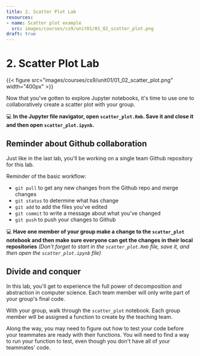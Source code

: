 ```yaml
---
title: 2. Scatter Plot Lab
resources:
- name: Scatter plot example
  src: images/courses/cs9/unit01/01_02_scatter_plot.png
draft: true
---
```

# 2. Scatter Plot Lab

{{< figure src="images/courses/cs9/unit01/01_02_scatter_plot.png" width="400px" >}}


Now that you've gotten to explore Jupyter notebooks, it's time to use one to collaboratively create a scatter plot with your group.

💻 **In the Jupyter file navigator, open `scatter_plot.Rmb`. Save it and close it and then open `scatter_plot.ipynb`.**

## Reminder about Github collaboration

Just like in the last lab, you'll be working on a single team Github repository for this lab.

Reminder of the basic workflow:

  - `git pull` to get any new changes from the Github repo and merge changes
  - `git status` to determine what has change
  - `git add` to add the files you've edited
  - `git commit` to write a message about what you've changed
  - `git push` to push your changes to Github


💻 **Have one member of your group make a change to the `scatter_plot` notebook and then make sure everyone can get the changes in their local repositories**
*(Don't forget to start in the `scatter_plot.Rmb` file, save it, and then open the `scatter_plot.ipynb` file)*


## Divide and conquer

In this lab, you'll get to experience the full power of decomposition and abstraction in computer science. Each team member will only write part of your group's final code.

With your group, walk through the `scatter_plot` notebook. Each group member will be assigned a function to create by the teaching team.

Along the way, you may need to figure out how to test your code before your teammates are ready with their functions. You will need to find a way to run your function to test, even though you don't have all of your teammates' code.
